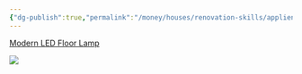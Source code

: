 ```yaml
---
{"dg-publish":true,"permalink":"/money/houses/renovation-skills/appliences/floor-lamp/","tags":["oakmore"],"created":"Jul 08, 2023, 3:53 PM","updated":""}
---
```



[Modern LED Floor Lamp](https://www.amazon.com/dp/B098JD63VC?ref_=cm_sw_r_apin_dp_C6R24SAHVBE1RD6P920A)

![](https://m.media-amazon.com/images/I/419i-YLWAFS._AC_SL1000_.jpg)